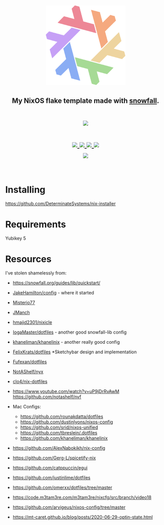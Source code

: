 <h1 align="center"> <img src="./.github/assets/flake.webp" width="250px"/></h1>
<h2 align="center">My NixOS flake template made with <a href="https://github.com/snowfallorg/lib">snowfall</a>.</h2>

<h1 align="center">
<a href='#'><img src="https://raw.githubusercontent.com/catppuccin/catppuccin/main/assets/palette/macchiato.png" width="600px"/></a>
  <br>
  <br>
  <div>
    <a href="https://github.com/sini/construct.nix/issues">
        <img src="https://img.shields.io/github/issues/sini/construct.nix?color=fab387&labelColor=303446&style=for-the-badge">
    </a>
    <a href="https://github.com/sini/construct.nix/stargazers">
        <img src="https://img.shields.io/github/stars/sini/construct.nix?color=ca9ee6&labelColor=303446&style=for-the-badge">
    </a>
    <a href="https://github.com/sini/construct.nix">
        <img src="https://img.shields.io/github/repo-size/sini/construct.nix?color=ea999c&labelColor=303446&style=for-the-badge">
    </a>
    <a href="https://github.com/sini/construct.nix/blob/main/.github/LICENCE">
        <img src="https://img.shields.io/static/v1.svg?style=for-the-badge&label=License&message=GPL-3&logoColor=ca9ee6&colorA=313244&colorB=cba6f7"/>
    </a>
    <br>
    </div>
        <img href="https://builtwithnix.org" src="https://builtwithnix.org/badge.svg"/>
   </h1>
   <br>

# Installing

https://github.com/DeterminateSystems/nix-installer

# Requirements

Yubikey 5

# Resources

I've stolen shamelessly from:

- https://snowfall.org/guides/lib/quickstart/
- [JakeHamilton/config](https://github.com/jakehamilton/config) - where it
  started
- [Misterio77](https://github.com/Misterio77/nix-config/)
- [JManch](https://github.com/JManch/nixos)
- [hmajid2301/nixicle](https://github.com/hmajid2301/nixicle/tree/main)
- [IogaMaster/dotfiles](https://github.com/IogaMaster/dotfiles/) - another good
  snowfall-lib config
- [khaneliman/khanelinix](https://github.com/khaneliman/khanelinix) - another
  really good config
- [FelixKrats/dotfiles](https://github.com/FelixKratz/dotfiles) \*Sketchybar
  design and implementation
- [Fufexan/dotfiles](https://github.com/fufexan/dotfiles)
- [NotAShelf/nyx](https://github.com/NotAShelf/nyx)
- [clo4/nix-dotfiles](https://github.com/clo4/nix-dotfiles)
- https://www.youtube.com/watch?v=uP9jDrRvAwM https://github.com/notashelf/nvf
- Mac Configs:

  - https://github.com/rounakdatta/dotfiles
  - https://github.com/dustinlyons/nixos-config
  - https://github.com/srid/nixos-unified
  - https://github.com/tbreslein/.dotfiles
  - https://github.com/khaneliman/khanelinix

- https://github.com/AlexNabokikh/nix-config
- https://github.com/Gerg-L/spicetify-nix
- https://github.com/catppuccin/egui
- https://github.com/justinlime/dotfiles
- https://github.com/omerxx/dotfiles/tree/master
- https://code.m3tam3re.com/m3tam3re/nixcfg/src/branch/video18
- https://github.com/arvigeus/nixos-config/tree/master
- https://mt-caret.github.io/blog/posts/2020-06-29-optin-state.html
